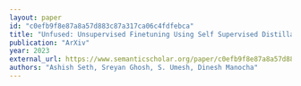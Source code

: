 ```yaml
---
layout: paper
id: "c0efb9f8e87a8a57d883c87a317ca06c4fdfebca"
title: "Unfused: Unsupervised Finetuning Using Self Supervised Distillation"
publication: "ArXiv"
year: 2023
external_url: https://www.semanticscholar.org/paper/c0efb9f8e87a8a57d883c87a317ca06c4fdfebca
authors: "Ashish Seth, Sreyan Ghosh, S. Umesh, Dinesh Manocha"
---
```

